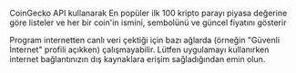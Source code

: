 CoinGecko API kullanarak
En popüler ilk 100 kripto parayı piyasa değerine göre listeler ve her bir coin'in ismini, sembolünü ve güncel fiyatını gösterir

Program internetten canlı veri çektiği için bazı ağlarda (örneğin "Güvenli İnternet" profili açıkken) çalışmayabilir. Lütfen uygulamayı kullanırken internet bağlantınızın dış kaynaklara erişim sağladığından emin olun.